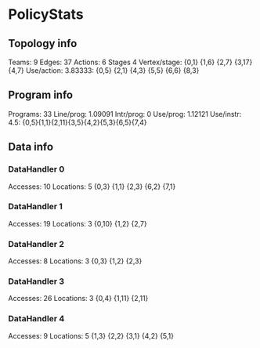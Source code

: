 # PolicyStats
## Topology info
Teams:		9
Edges:		37
Actions:	6
Stages		4
Vertex/stage:	{0,1} {1,6} {2,7} {3,17} {4,7} 
Use/action:	3.83333: {0,5} {2,1} {4,3} {5,5} {6,6} {8,3} 

## Program info
Programs:	33
Line/prog:	1.09091
Intr/prog:	0
Use/prog:	1.12121
Use/instr:	4.5: {0,5}{1,1}{2,11}{3,5}{4,2}{5,3}{6,5}{7,4}

## Data info

### DataHandler 0
Accesses:	10
Locations:	5
{0,3} {1,1} {2,3} {6,2} {7,1} 

### DataHandler 1
Accesses:	19
Locations:	3
{0,10} {1,2} {2,7} 

### DataHandler 2
Accesses:	8
Locations:	3
{0,3} {1,2} {2,3} 

### DataHandler 3
Accesses:	26
Locations:	3
{0,4} {1,11} {2,11} 

### DataHandler 4
Accesses:	9
Locations:	5
{1,3} {2,2} {3,1} {4,2} {5,1} 